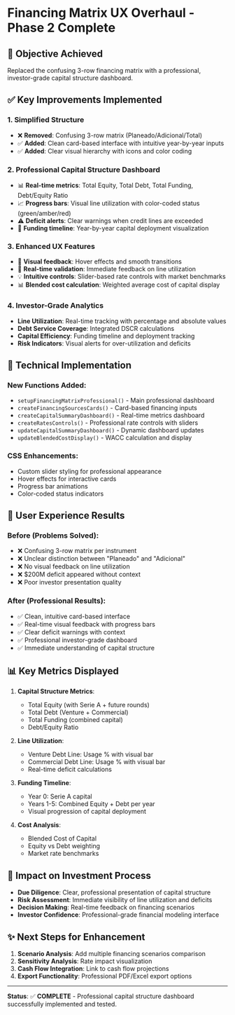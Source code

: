 # Financing Matrix UX Overhaul - Phase 2 Complete

## 🎯 Objective Achieved
Replaced the confusing 3-row financing matrix with a professional, investor-grade capital structure dashboard.

## ✅ Key Improvements Implemented

### 1. **Simplified Structure**
- ❌ **Removed**: Confusing 3-row matrix (Planeado/Adicional/Total)
- ✅ **Added**: Clean card-based interface with intuitive year-by-year inputs
- ✅ **Added**: Clear visual hierarchy with icons and color coding

### 2. **Professional Capital Structure Dashboard**
- 📊 **Real-time metrics**: Total Equity, Total Debt, Total Funding, Debt/Equity Ratio
- 📈 **Progress bars**: Visual line utilization with color-coded status (green/amber/red)
- ⚠️ **Deficit alerts**: Clear warnings when credit lines are exceeded
- 📅 **Funding timeline**: Year-by-year capital deployment visualization

### 3. **Enhanced UX Features**
- 🎨 **Visual feedback**: Hover effects and smooth transitions
- 🚨 **Real-time validation**: Immediate feedback on line utilization
- 💡 **Intuitive controls**: Slider-based rate controls with market benchmarks
- 📊 **Blended cost calculation**: Weighted average cost of capital display

### 4. **Investor-Grade Analytics**
- **Line Utilization**: Real-time tracking with percentage and absolute values
- **Debt Service Coverage**: Integrated DSCR calculations
- **Capital Efficiency**: Funding timeline and deployment tracking
- **Risk Indicators**: Visual alerts for over-utilization and deficits

## 🔧 Technical Implementation

### New Functions Added:
- `setupFinancingMatrixProfessional()` - Main professional dashboard
- `createFinancingSourcesCards()` - Card-based financing inputs
- `createCapitalSummaryDashboard()` - Real-time metrics dashboard
- `createRatesControls()` - Professional rate controls with sliders
- `updateCapitalSummaryDashboard()` - Dynamic dashboard updates
- `updateBlendedCostDisplay()` - WACC calculation and display

### CSS Enhancements:
- Custom slider styling for professional appearance
- Hover effects for interactive cards
- Progress bar animations
- Color-coded status indicators

## 🎯 User Experience Results

### Before (Problems Solved):
- ❌ Confusing 3-row matrix per instrument
- ❌ Unclear distinction between "Planeado" and "Adicional"
- ❌ No visual feedback on line utilization
- ❌ $200M deficit appeared without context
- ❌ Poor investor presentation quality

### After (Professional Results):
- ✅ Clean, intuitive card-based interface
- ✅ Real-time visual feedback with progress bars
- ✅ Clear deficit warnings with context
- ✅ Professional investor-grade dashboard
- ✅ Immediate understanding of capital structure

## 📊 Key Metrics Displayed

1. **Capital Structure Metrics**:
   - Total Equity (with Serie A + future rounds)
   - Total Debt (Venture + Commercial)
   - Total Funding (combined capital)
   - Debt/Equity Ratio

2. **Line Utilization**:
   - Venture Debt Line: Usage % with visual bar
   - Commercial Debt Line: Usage % with visual bar
   - Real-time deficit calculations

3. **Funding Timeline**:
   - Year 0: Serie A capital
   - Years 1-5: Combined Equity + Debt per year
   - Visual progression of capital deployment

4. **Cost Analysis**:
   - Blended Cost of Capital
   - Equity vs Debt weighting
   - Market rate benchmarks

## 🚀 Impact on Investment Process

- **Due Diligence**: Clear, professional presentation of capital structure
- **Risk Assessment**: Immediate visibility of line utilization and deficits
- **Decision Making**: Real-time feedback on financing scenarios
- **Investor Confidence**: Professional-grade financial modeling interface

## ✨ Next Steps for Enhancement

1. **Scenario Analysis**: Add multiple financing scenarios comparison
2. **Sensitivity Analysis**: Rate impact visualization
3. **Cash Flow Integration**: Link to cash flow projections
4. **Export Functionality**: Professional PDF/Excel export options

---

**Status**: ✅ **COMPLETE** - Professional capital structure dashboard successfully implemented and tested.